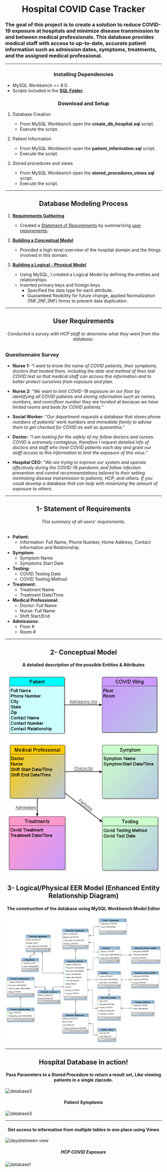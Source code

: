# <div align="center">  Hospital COVID Case Tracker </div>
###	The goal of this project is to create a solution to reduce COVID-19 exposure at hospitals and minimize disease transmission to and between medical professionals. This database provides medical staff with access to up-to-date, accurate patient information such as admission dates, symptoms, treatments, and the assigned medical professional.
----------------------------------------------------------------------------------
###	<div align="center">Installing Dependencies   </div> 
*	MySQL Workbench >= 8.0.
*	Scripts included in the **[SQL Folder](https://github.com/HmSalah/COVID_case_tracker/tree/main/SQL)**.
###	<div align="center"> Download and Setup  </div> 
1.	Database Creation
	*	From MySQL Workbench open the **create_db_hospital.sql** script.
	*	Execute the script.
	
2.	Patient Information
	*	From MySQL Workbench open the **patient_information.sql** script.
	*	Execute the script.
	
3.	Stored procedures and views
	*	From MySQL Workbench open the **stored_procedures_views.sql** script.
	*	Execute the script.
-----------------------------------------------------------------------------------	
##	<div align="center"> Database Modeling Process </div> 	 ##
1.	**[Requirements Gathering](https://github.com/HmSalah/COVID_case_tracker/blob/main/README.md#-user-requirements-)**
	*	Created a [Statement of Requirements](https://github.com/HmSalah/COVID_case_tracker/blob/main/README.md#--1--statement-of-requirements) by summarizing [user requirements](https://github.com/HmSalah/sql_hospital_database/blob/main/README.md#-user-requirements-). 
	
2.	**[Building a Conceptual Model](https://github.com/HmSalah/COVID_case_tracker/blob/main/README.md#-2--conceptual-model-)**
  	*	Provided a high-level overview of the hospital domain and the things involved in this domain.
	
3.	**[Building a Logical - Physical Model](https://github.com/HmSalah/COVID_case_tracker/blob/main/README.md#-3--logicalphysical-mysql-model-erd-)**
	*	Using MySQL, I created a Logical Model by defining the entities and relationships.
	*	Inserted primary keys and foreign keys.
     	*	Specified the data type for each attribute.
     	*	Guaranteed flexibility for future change, applied Normalization (1NF,2NF,3NF) forms to prevent data duplication.


-----------------------------------------------------------------------------------	
##  <div align="center"> User Requirements </div> 
######	<div align="center"> Conducted a survey with HCP staff to determine what they want from this database.  </div>
### Questionnaire Survey
*	**Nurse 1:** *“I want to know the name of COVID patients, their symptoms, doctors that treated them, including the date and method of their last COVID test so that medical staff can access this information and to better protect ourselves from exposure and plan.*

* 	**Nurse 2:** *“We want to limit COVID-19 exposure on our floor by identifying all COVID patients and storing information such as names, numbers, and room/floor number they are located at because we have limited rooms and beds for COVID patients.”*

* 	**Social Worker:** *“Our department requests a database that stores phone numbers of patients' work numbers and immediate family to advise them to get checked for COVID as well as quarantine."*

* 	**Doctor:** *“I am looking for the safety of my fellow doctors and nurses. COVID is extremely contagious, therefore I request detailed info of doctors and staff who treat COVID patients each day and grant our staff access to this information to limit the exposure of this virus.”*

* 	**Hospital CEO:** *“We are trying to improve our system and operate effectively during the COVID-19 pandemic and follow infection prevention and control recommendations tailored to their setting minimizing disease transmission to patients, HCP, and others. If you could develop a database that can help with minimizing the amount of exposure to others.*

-----------------------------------------------------------------------------------	
##  <div align="center">  1- Statement of Requirements 

###### <div align="center"> This summary of all users’ requirements.</div>

* **Patient:** 
  - Information: Full Name, Phone Number, Home Address, Contact Information and Relationship.
* **Symptom:** 
  - Symptom Name	
  - Symptoms Start Date
* **Testing:**
  - COVID Testing Date
  - COVID Testing Method
* **Treatment:**
  - Treatment Name
  - Treatment Date/Time
* **Medical Professional:**
  - Doctor: Full Name
  - Nurse: Full Name
  - Shift Start/End
* **Admissions:**
  - Floor #
  - Room  #

-----------------------------------------------------------------------------------
##	<div align="center"> 2- Conceptual Model </div>
####	<div align="center"> 	A detailed description of the possible Entities & Attributes </div> 
<p align="center">  <img src="https://github.com/HmSalah/COVID_case_tracker/blob/889f18aefd219a4eafa80da7c1251c7364d597d5/ER%20Diagram%20Models/conceptual_model.png" alt="animated" /></p>

##	<div align="center"> 3- Logical/Physical EER Model (Enhanced Entity Relationship Diagram) </div>
####	<div align="center">The construction of the database using MySQL Workbench Model Editor  </div>
<p align="center"> <img src="https://github.com/HmSalah/COVID_case_tracker/blob/57e29dae1aea4948381600842c3591f0aa836aa6/ER%20Diagram%20Models/logical_physical_model.png"  alt="animated" /></p>


-----------------------------------------------------------------------------------
##	<div align="center"> Hospital Database in action! </div>
####	<div align="center">  Pass Parameters to a Stored Procedure to return a result set, Like viewing patients in a single zipcode. </div> 
![database3](https://user-images.githubusercontent.com/74623220/113911129-39306800-979f-11eb-8c3e-e58a95a8f623.png)
####	<div align="center">  Patient Symptoms </div> 	
![database3](https://user-images.githubusercontent.com/74623220/131191802-4a9e95c2-ceac-4b8d-96f6-5056021be165.png)

-----------------------------------------------------------------------------------	
####	<div align="center"> Get access to information from multiple tables in one place using Views </div> 
![daysbetween view](https://user-images.githubusercontent.com/74623220/131191955-3beb180e-e9e2-4ff4-b245-279c1ebda7d3.png) 
##### <div align="center"> HCP COVID Exposure </div>
![database1](https://user-images.githubusercontent.com/74623220/113911132-39306800-979f-11eb-8d70-cd588bc35cf1.png)





